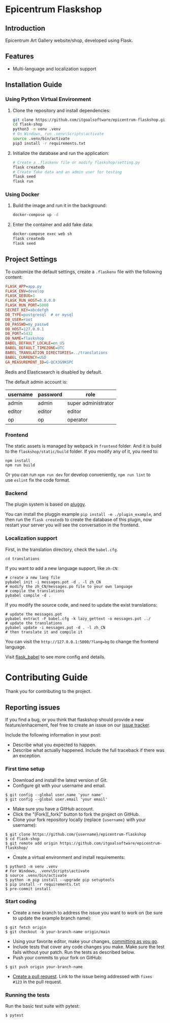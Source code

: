 # Epicentrum Flaskshop

## Introduction

Epicentrum Art Gallery website/shop, developed using Flask.

## Features

- Multi-language and localization support

## Installation Guide

### Using Python Virtual Environment

1. Clone the repository and install dependencies:
    ```sh
    git clone https://github.com/itgoalsoftware/epicentrum-flaskshop.git
    cd flask-shop
    python3 -m venv .venv
    # On Windows, run .venv\Scripts\activate
    source .venv/bin/activate
    pip3 install -r requirements.txt
    ```

2. Initialize the database and run the application:
    ```sh
    # Create a .flaskenv file or modify flaskshop/setting.py
    flask createdb
    # Create fake data and an admin user for testing
    flask seed
    flask run
    ```

### Using Docker

1. Build the image and run it in the background:
    ```sh
    docker-compose up -d
    ```

2. Enter the container and add fake data:
    ```sh
    docker-compose exec web sh
    flask createdb
    flask seed
    ```

## Project Settings

To customize the default settings, create a `.flaskenv` file with the following content:

```ini
FLASK_APP=app.py
FLASK_ENV=develop
FLASK_DEBUG=1
FLASK_RUN_HOST=0.0.0.0
FLASK_RUN_PORT=5000
SECRET_KEY=abcdefgh
DB_TYPE=postgresql  # or mysql
DB_USER=root
DB_PASSWD=my_passwd
DB_HOST=127.0.0.1
DB_PORT=5432
DB_NAME=flaskshop
BABEL_DEFAULT_LOCALE=en_US
BABEL_DEFAULT_TIMEZONE=UTC
BABEL_TRANSLATION_DIRECTORIES=../translations
BABEL_CURRENCY=USD
GA_MEASUREMENT_ID=G-QCX3G9KSPC
```

Redis and Elasticsearch is disabled by default.

The default admin account is:

| username | password | role                |
|----------|----------|---------------------|
| admin    | admin    | super administrator |
| editor   | editor   | editor              |
| op       | op       | operator            |

### Frontend

[](https://github.com/hjlarry/flask-shop/wiki/Secondary-development#frontend)

The static assets is managed by webpack in `frontend` folder. And it is build to the `flaskshop/static/build` folder. If you modify any of it, you need to:

```
npm install
npm run build
```

Or you can run `npm run dev` for develop conveniently, `npm run lint` to use `eslint` fix the code format.

### Backend

The plugin system is based on [pluggy](https://github.com/pytest-dev/pluggy).

You can install the pluggin example `pip install -e ./plugin_example`, and then run the `flask createdb` to create the database of this plugin, now restart your server you will see the conversation in the frontend.


### Localization support

First, in the translation directory, check the `babel.cfg`.

```
cd translations
```

If you want to add a new language support, like `zh-CN`:

```
# create a new lang file
pybabel init -i messages.pot -d . -l zh_CN
# modify the zh_CN/messages.po file to your own language
# compile the translations
pybabel compile -d .
```

If you modify the source code, and need to update the exist translations:

```
# update the messages.pot
pybabel extract -F babel.cfg -k lazy_gettext -o messages.pot ../
# update the translations
pybabel update -i messages.pot -d . -l zh_CN
# then translate it and compile it
```

You can visit the `http://127.0.0.1:5000/?lang=bg` to change the frontend language.

Visit [flask_babel](https://python-babel.github.io/flask-babel/) to see more config and details.

# Contributing Guide

Thank you for contributing to the project.


Reporting issues
----------------


If you find a bug, or you think that flaskshop should provide a new feature/enhacement, feel free to create an issue on our [issue tracker](https://github.com/itgoalsoftware/epicentrum-flaskshop/issues).

Include the following information in your post:

-   Describe what you expected to happen.
-   Describe what actually happened. Include the full traceback if there was an exception.


### First time setup

-   Download and install the latest version of Git.
-   Configure git with your username and email.

```
$ git config --global user.name 'your name'
$ git config --global user.email 'your email'
```

-   Make sure you have a GitHub account.
-   Click the "[Fork][_fork]" button to fork the project on GitHub.
-   Clone your fork repository locally (replace `{username}` with your username):

```
$ git clone https://github.com/{username}/epicentrum-flaskshop
$ cd flask-shop
$ git remote add origin https://github.com/itgoalsoftware/epicentrum-flaskshop/

```

-   Create a virtual environment and install requirements:

```
$ python3 -m venv .venv
# For Windows, .venv\Scripts\activate
$ source .venv/bin/activate
$ python -m pip install --upgrade pip setuptools
$ pip install -r requirements.txt
$ pre-commit install
```

### Start coding

-   Create a new branch to address the issue you want to work on (be sure to update the example branch name):

```
$ git fetch origin
$ git checkout -b your-branch-name origin/main
```

-   Using your favorite editor, make your changes, [committing as you go](https://dont-be-afraid-to-commit.readthedocs.io/en/latest/git/commandlinegit.html#commit-your-changes).
-   Include tests that cover any code changes you make. Make sure the test fails without your patch. Run the tests as described below.
-   Push your commits to your fork on GitHub:

```
$ git push origin your-branch-name
```

-   [Create a pull request](https://docs.github.com/en/github/collaborating-with-issues-and-pull-requests/creating-a-pull-request). Link to the issue being addressed with `fixes #123` in the pull request.

### Running the tests

[](https://github.com/hjlarry/flask-shop/wiki/Contributing-Guide#running-the-tests)

Run the basic test suite with pytest:

```
$ pytest
```